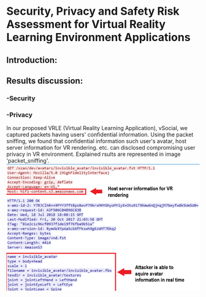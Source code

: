 #                        Security, Privacy and Safety Risk Assessment for Virtual Reality Learning Environment Applications

## Introduction:


## Results discussion:
### -Security
### -Privacy
In our proposed VRLE (Virtual Reality Learning Application), vSocial, we captured packets having users' confidential information. Using the packet sniffing, we found that confidential information such user's avatar, host server information for VR rendering. etc. can disclosed compromising user privacy in VR environment. Explained rsults are represented in image 'packet_sniffing'.
<img src="https://github.com/VR-SPS/Results/blob/master/packet_sniffing.PNG"/>
